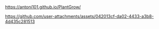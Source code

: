 https://antoni101.github.io/PlantGrow/

https://github.com/user-attachments/assets/042013cf-da02-4433-a3b8-4d435c281513

